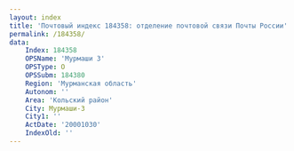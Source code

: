```yaml
---
layout: index
title: 'Почтовый индекс 184358: отделение почтовой связи Почты России'
permalink: /184358/
data:
    Index: 184358
    OPSName: 'Мурмаши 3'
    OPSType: О
    OPSSubm: 184380
    Region: 'Мурманская область'
    Autonom: ''
    Area: 'Кольский район'
    City: Мурмаши-3
    City1: ''
    ActDate: '20001030'
    IndexOld: ''
---
```

